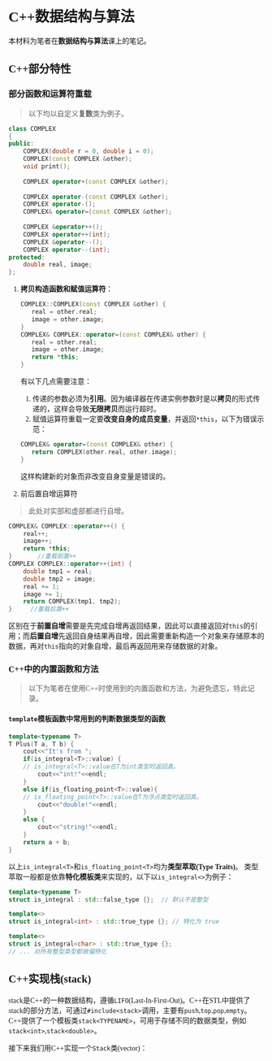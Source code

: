 <font face=STKaiti>

# C++数据结构与算法

本材料为笔者在**数据结构与算法**课上的笔记。

## C++部分特性

### 部分函数和运算符重载

> 以下均以自定义**复数**类为例子。
```c++
class COMPLEX
{
public:
	COMPLEX(double r = 0, double i = 0); 
	COMPLEX(const COMPLEX &other);		 
	void print();						 
										 
	COMPLEX operator+(const COMPLEX &other);
	
	COMPLEX operator-(const COMPLEX &other);
	COMPLEX operator-(); 
	COMPLEX& operator=(const COMPLEX &other);
  
	COMPLEX &operator++();  
	COMPLEX operator++(int); 
	COMPLEX &operator--();   
	COMPLEX operator--(int); 
protected:
	double real, image; 
};
```

1. **拷贝构造函数和赋值运算符**：
   
    ```c++
    COMPLEX::COMPLEX(const COMPLEX &other) {
       real = other.real;
       image = other.image;
    }
    COMPLEX& COMPLEX::operator=(const COMPLEX& other) {
       real = other.real;
       image = other.image;
       return *this;
    }
    ```
    有以下几点需要注意：

    1. 传递的参数必须为**引用**。因为编译器在传递实例参数时是以**拷贝**的形式传递的，这样会导致**无限拷贝**而运行超时。
    2. 赋值运算符重载一定要**改变自身的成员变量**，并返回`*this`，以下为错误示范：
    ```c++
    COMPLEX& operator=(const COMPLEX& other) {
       return COMPLEX(other.real, other.image);
    }
    ```
    这样构建新的对象而非改变自身变量是错误的。

2. 前后置自增运算符

> 此处对实部和虚部都进行自增。

```c++
COMPLEX& COMPLEX::operator++() {
    real++;
    image++;
    return *this;
}       //重载前置++
COMPLEX COMPLEX::operator++(int) {
    double tmp1 = real;
    double tmp2 = image;
    real += 1;
    image += 1;
    return COMPLEX(tmp1, tmp2);
}     //重载后置++
```
区别在于**前置自增**需要是先完成自增再返回结果，因此可以直接返回对`this`的引用；而**后置自增**先返回自身结果再自增，因此需要重新构造一个对象来存储原本的数据，再对`this`指向的对象自增，最后再返回用来存储数据的对象。

### C++中的内置函数和方法

> 以下为笔者在使用C++时使用到的内置函数和方法，为避免遗忘，特此记录。

#### `template`模板函数中常用到的判断数据类型的函数

```c++
template<typename T>
T Plus(T a, T b) {
    cout<<"It's from ";
    if(is_integral<T>::value) {
    // is_integral<T>::value在T为int类型时返回真。
        cout<<"int!"<<endl;
    }
    else if(is_floating_point<T>::value){
    // is_floating_point<T>::value在T为浮点类型时返回真。
        cout<<"double!"<<endl;
    }
    else {
        cout<<"string!"<<endl;
    }
    return a + b;
}
```
以上`is_integral<T>`和`is_floating_point<T>`均为**类型萃取(Type Traits)**。
类型萃取一般都是依靠**特化模板类**来实现的，以下以`is_integral<>`为例子：
```c++
template<typename T>
struct is_integral : std::false_type {};  // 默认不是整型

template<>
struct is_integral<int> : std::true_type {}; // 特化为 true

template<>
struct is_integral<char> : std::true_type {};
// ... 对所有整型类型都做偏特化
```

## C++实现栈(stack)

stack是C++的一种数据结构，遵循`LIFO`(Last-In-First-Out)。C++在STL中提供了stack的部分方法，可通过`#include<stack>`调用，主要有`push`,`top`,`pop`,`empty`。C++提供了一个模板类`stack<TYPENAME>`，可用于存储不同的数据类型，例如`stack<int>`,`stack<double>`。

接下来我们用C++实现一个`Stack`类(vector)：
```c++

```